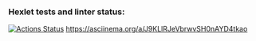 ### Hexlet tests and linter status:
[![Actions Status](https://github.com/Ksuniqum23/frontend-project-46/actions/workflows/hexlet-check.yml/badge.svg)](https://github.com/Ksuniqum23/frontend-project-46/actions)
https://asciinema.org/a/J9KLlRJeVbrwvSH0nAYD4tkao
